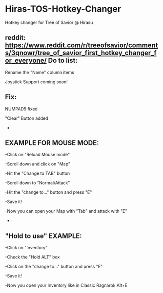 # Hiras-TOS-Hotkey-Changer
Hotkey changer for Tree of Savior @ Hirasu

reddit: https://www.reddit.com/r/treeofsavior/comments/3qnowr/tree_of_savior_first_hotkey_changer_for_everyone/
Do to list:
-
Rename the "Name" column items

Joystick Support coming soon!

Fix:
-
NUMPAD5 fixed

"Clear" Button added

-
EXAMPLE FOR MOUSE MODE:
-
-Click on "Reload Mouse mode"

-Scroll down and click on "Map"

-Hit the "Change to TAB" button 

-Scroll down to "Normal/Attack"

-Hit the "change to..." button and press "E"

-Save it!

-Now you can open your Map with "Tab" and attack with "E"


-
"Hold to use" EXAMPLE:
-
-Click on "Inventory"

-Check the "Hold ALT" box

-Click on the "change to..." button and press "E"

-Save it!

-Now you open your Inventory like in Classic Ragnarok Alt+E

